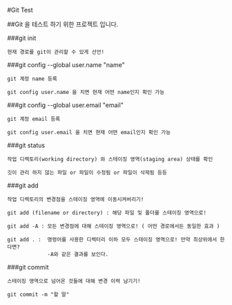 #Git Test

##Git 을 테스트 하기 위한 프로젝트 입니다.

###git init
~~~
현재 경로를 git이 관리할 수 있게 선언!
~~~
###git config --global user.name "name"
~~~
git 계정 name 등록

git config user.name 을 치면 현재 어떤 name인지 확인 가능
~~~
###git config --global user.email "email"
~~~
git 계정 email 등록

git config user.email 을 치면 현재 어떤 email인지 확인 가능
~~~

###git status
~~~
작업 디렉토리(working directory) 와 스테이징 영역(staging area) 상태를 확인

깃이 관리 하지 않는 파일 or 파일이 수정됨 or 파일이 삭제됨 등등
~~~

###git add
~~~
작업 디렉토리의 변경점을 스테이징 영역에 이동시켜버리기!

git add (filename or directory) : 해당 파일 및 폴더를 스테이징 영역으로!

git add -A : 모든 변경점에 대해 스테이징 영역으로! ( 어떤 경로에서든 동일한 효과 )

git add . :  명령어를 사용한 디렉터리 이하 모두 스테이징 영역으로! 만약 최상위에서 한다면?
             -A와 같은 결과를 보인다.
~~~
###git commit
~~~
스테이징 영역으로 넘어온 것들에 대해 변경 이력 남기기!

git commit -m "할 말"
~~~

